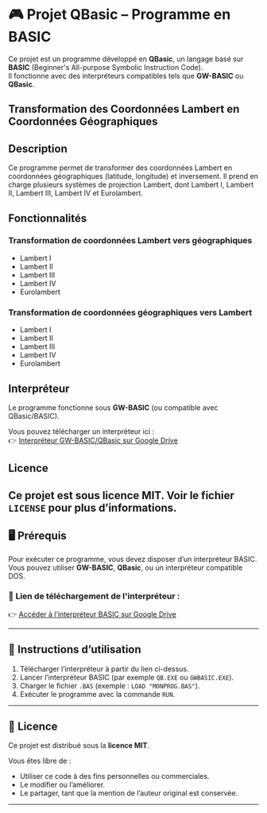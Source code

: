 # 🎮 Projet QBasic – Programme en BASIC

Ce projet est un programme développé en **QBasic**, un langage basé sur **BASIC** (Beginner's All-purpose Symbolic Instruction Code).  
Il fonctionne avec des interpréteurs compatibles tels que **GW-BASIC** ou **QBasic**.
## Transformation des Coordonnées Lambert en Coordonnées Géographiques

## Description  
Ce programme permet de transformer des coordonnées Lambert en coordonnées géographiques (latitude, longitude) et inversement. Il prend en charge plusieurs systèmes de projection Lambert, dont Lambert I, Lambert II, Lambert III, Lambert IV et Eurolambert.

## Fonctionnalités

### Transformation de coordonnées Lambert vers géographiques
- Lambert I  
- Lambert II  
- Lambert III  
- Lambert IV  
- Eurolambert  

### Transformation de coordonnées géographiques vers Lambert
- Lambert I  
- Lambert II  
- Lambert III  
- Lambert IV  
- Eurolambert  

## Interpréteur

Le programme fonctionne sous **GW-BASIC** (ou compatible avec QBasic/BASIC).

Vous pouvez télécharger un interpréteur ici :  
👉 [Interpréteur GW-BASIC/QBasic sur Google Drive](https://drive.google.com/drive/folders/1F1GSf-vDVkJLfFda2444GYUXR1r9K1_x?usp=drive_link)

## Licence

Ce projet est sous licence MIT. Voir le fichier `LICENSE` pour plus d’informations.
---

## 🖥️ Prérequis

Pour exécuter ce programme, vous devez disposer d’un interpréteur BASIC.  
Vous pouvez utiliser **GW-BASIC**, **QBasic**, ou un interpréteur compatible DOS.

### 🔗 Lien de téléchargement de l'interpréteur :
👉 [Accéder à l’interpréteur BASIC sur Google Drive](https://drive.google.com/drive/folders/1F1GSf-vDVkJLfFda2444GYUXR1r9K1_x?usp=drive_link)

---

## 🚀 Instructions d’utilisation

1. Télécharger l’interpréteur à partir du lien ci-dessus.
2. Lancer l’interpréteur BASIC (par exemple `QB.EXE` ou `GWBASIC.EXE`).
3. Charger le fichier `.BAS` (exemple : `LOAD "MONPROG.BAS"`).
4. Exécuter le programme avec la commande `RUN`.

---

## 📄 Licence

Ce projet est distribué sous la **licence MIT**.

Vous êtes libre de :
- Utiliser ce code à des fins personnelles ou commerciales.
- Le modifier ou l’améliorer.
- Le partager, tant que la mention de l’auteur original est conservée.

---
